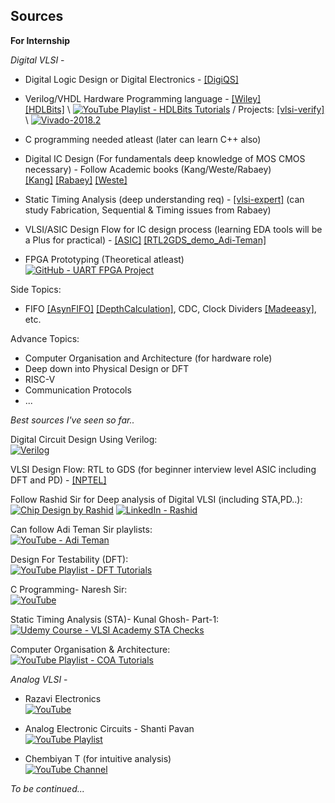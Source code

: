 ## Sources

**For Internship**

*Digital VLSI* -
  - Digital Logic Design or Digital Electronics - [[DigiQS]](https://drive.google.com/file/d/1IqeqVZ6Pi_VvAmrh_Ahko7cr1KdDcKjd/view?usp=drive_link)
  - Verilog/VHDL Hardware Programming language - [[Wiley]](https://drive.google.com/file/d/1mEBq9LWcy8MNoq2EIFLJ2amtSDiFBYXR/view?usp=drive_link)  
      [[HDLBits]](https://hdlbits.01xz.net/wiki/Main_Page) \ [![YouTube Playlist - HDLBits Tutorials](https://img.shields.io/badge/HDLBits_Verilog-red?logo=youtube&logoColor=white)](https://youtube.com/playlist?list=PL0E9jhuDlj9qxAfV9hFKNQeHLWimarJJm&si=ZcKCIL9qLo8nmzWr) / Projects: [[vlsi-verify]](https://vlsiverify.com/verilog/verilog-project-ideas/) \ [![Vivado-2018.2](https://img.shields.io/badge/Download-Vivado--2018.2-blue?logo=xilinx&logoColor=white)](https://nitrklacin-my.sharepoint.com/:u:/g/personal/224ec3008_nitrkl_ac_in/EVUMaTvBhwdBt5wXQ5QRvm8BZPPhglOdg5upghSKlrNaAw?e=XkUyff)

  - C programming needed atleast (later can learn C++ also)
  - Digital IC Design (For fundamentals deep knowledge of MOS CMOS necessary) - Follow Academic books (Kang/Weste/Rabaey)  
       [[Kang]](https://drive.google.com/file/d/18hHS5XAz_8ffukZNst08eIkMnqC0Szrf/view?usp=drive_link) [[Rabaey]](https://drive.google.com/file/d/1DsQWvBpPVyWdX7EN6LFqaSuSwPQkDY2d/view?usp=drive_link) [[Weste]](https://drive.google.com/file/d/18ZdmCVmQRSxooyvv42MQu55ebOqNHxTR/view?usp=drive_link)

  - Static Timing Analysis (deep understanding req) - [[vlsi-expert]](https://www.vlsi-expert.com/p/static-timing-analysis.html) (can study Fabrication, Sequential & Timing issues from Rabaey)
    
  - VLSI/ASIC Design Flow for IC design process (learning EDA tools will be a Plus for practical) - [[ASIC]](https://drive.google.com/file/d/1e5L3eXwj-cp1bzfSYBPoY8UOFo6_K19x/view?usp=drive_link) [[RTL2GDS_demo_Adi-Teman]](https://github.com/enics-labs/rtl2gds-demo)
    
  - FPGA Prototyping (Theoretical atleast)  
      [![GitHub - UART FPGA Project](https://img.shields.io/badge/FPGA-black?logo=github&logoColor=white)](https://github.com/tusharc01/UART/tree/main/FPGA)

Side Topics:
  - FIFO [[AsynFIFO]](https://drive.google.com/file/d/16ROKi19HIMQXgEOZvkOOWsCprtfRETK3/view?usp=sharing) [[DepthCalculation]](https://drive.google.com/file/d/1NUj2s-UZpTtgcwLC_Q-F36jd6VTG_tiK/view?usp=drive_link), CDC, Clock Dividers [[Madeeasy]](https://drive.google.com/file/d/1-dpyuffRPrWStOkL3tmvZ3SKCW0vxKZT/view?usp=drive_link), etc.
    
Advance Topics:
  - Computer Organisation and Architecture (for hardware role)
  - Deep down into Physical Design or DFT
  - RISC-V
  - Communication Protocols
  - ...  

*Best sources I've seen so far..*

Digital Circuit Design Using Verilog:  
  [![Verilog](https://img.shields.io/badge/YouTube-Playlist-red?logo=youtube&logoColor=white)](https://youtube.com/playlist?list=PL-iIOnHwN7NXw01eBDR7wI8KzGK4mu8Sr&si=tVb234C6fQPAqJ5b)

VLSI Design Flow: RTL to GDS (for beginner interview level ASIC including DFT and PD) - [[NPTEL]](https://nptel.ac.in/courses/108106191) 

Follow Rashid Sir for Deep analysis of Digital VLSI (including STA,PD..):  
  [![Chip Design by Rashid](https://img.shields.io/badge/YouTube-ChipDesignRashid-red?logo=youtube&logoColor=white)](http://www.youtube.com/@ChipDesignRashid)
  [![LinkedIn - Rashid](https://img.shields.io/badge/LinkedIn-Rashid-blue?logo=linkedin&logoColor=white)](https://www.linkedin.com/in/rashidco/)

Can follow Adi Teman Sir playlists:  
  [![YouTube - Adi Teman](https://img.shields.io/badge/YouTube-AdiTeman-red?logo=youtube&logoColor=white)](http://www.youtube.com/@AdiTeman)

Design For Testability (DFT):  
  [![YouTube Playlist - DFT Tutorials](https://img.shields.io/badge/YouTube-Playlist-red?logo=youtube&logoColor=white)](https://youtube.com/playlist?list=PLyWAP9QBe16qiSMkBcAnUMxFagLIJzmv1&si=tDqoRlUNTre6hLUV)

C Programming- Naresh Sir:   
  [![YouTube](https://img.shields.io/badge/YouTube-Playlist-red?logo=youtube&logoColor=white)](https://youtube.com/playlist?list=PLVlQHNRLflP8IGz6OXwlV_lgHgc72aXlh&si=R9aXVMgbULdH80yS)

Static Timing Analysis (STA)- Kunal Ghosh- Part-1:  
  [![Udemy Course - VLSI Academy STA Checks](https://img.shields.io/badge/Udemy-VSD_STA-purple?logo=udemy&logoColor=white)](https://www.udemy.com/course/vlsi-academy-sta-checks/?srsltid=AfmBOormcNKq9iUjZl9nKjcvtOyTwZE9KGdT9o0TjdXGlUr-1ofN-sb-&couponCode=DIWALI30)

Computer Organisation & Architecture:  
  [![YouTube Playlist - COA Tutorials](https://img.shields.io/badge/YouTube-Playlist-red?logo=youtube&logoColor=white)](https://youtube.com/playlist?list=PL5Q2soXY2Zi9Eo29LMgKVcaydS7V1zZW3&si=-X0IrYoH5knom5Wd)

*Analog VLSI* -

  - Razavi Electronics  
     [![YouTube](https://img.shields.io/badge/YouTube-Playlist-red?logo=youtube&logoColor=white)](https://youtube.com/playlist?list=PLyYrySVqmyVPzvVlPW-TTzHhNWg1J_0LU&si=gRIwMadMQCUvYyzP)
    
  - Analog Electronic Circuits - Shanti Pavan  
     [![YouTube Playlist](https://img.shields.io/badge/Youtube-Playlist-red?logo=youtube&logoColor=white)](https://youtube.com/playlist?list=PLyqSpQzTE6M9YEdrct_JIT8WWmGMEXcPA&si=jd8TDuyk6PE9GZE7)

  - Chembiyan T (for intuitive analysis)  
     [![YouTube Channel](https://img.shields.io/badge/Youtube-ChembiyanT-red?logo=youtube&logoColor=white)](http://www.youtube.com/@chembiyant456)  
     
*To be continued...*
